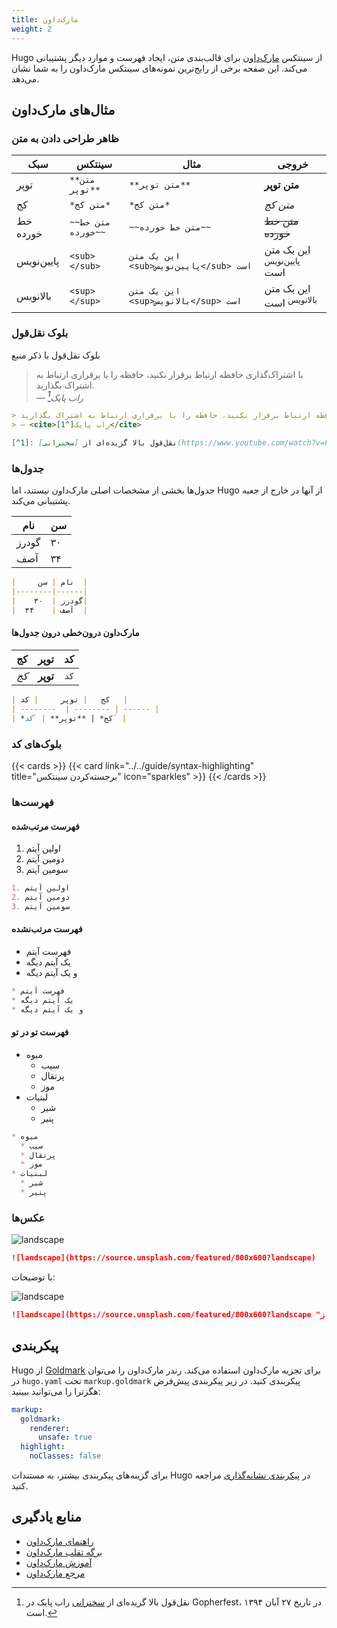 ```yaml
---
title: مارک‌داون
weight: 2
---
```


Hugo از سینتکس [مارک‌داون](https://en.wikipedia.org/wiki/Markdown) برای قالب‌بندی متن، ایجاد فهرست و موارد دیگر پشتیبانی می‌کند. این صفحه برخی از رایج‌ترین نمونه‌های سینتکس مارک‌داون را به شما نشان می‌دهد.

<!--more-->

## مثال‌های مارک‌داون

### ظاهر طراحی دادن به متن

| سبک   | سینتکس     | مثال   | خروجی   |
| --------  | -------- | ------ | ------ |
| توپر | `**متن توپر**` | `**متن توپر**` | **متن توپر** |
| کج | `*متن کج*` | `*متن کج*` | *متن کج* |
| خط خورده | `~~متن خط خورده~~` | `~~متن خط خورده~~` | ~~متن خط خورده~~ |
| پایین‌نویس | `<sub></sub>` | `این یک متن <sub>پایین‌نویس</sub> است` | این یک متن <sub>پایین‌نویس</sub> است |
| بالانویس | `<sup></sup>` | `این یک متن <sup>بالانویس</sup> است` | این یک متن <sup>بالانویس</sup> است |

### بلوک نقل‌قول

بلوک نقل‌قول با ذکر منبع

> با اشتراک‌گذاری حافظه ارتباط برقرار نکنید، حافظه را با برقراری ارتباط به اشتراک بگذارید.<br>
> — <cite>راب پایک[^1]</cite>

[^1]: نقل‌قول بالا گزیده‌ای از [سخنرانی](https://www.youtube.com/watch?v=PAAkCSZUG1c) راب پایک در Gopherfest، در تاریخ ۲۷ آبان ۱۳۹۴ است.

```markdown {filename=Markdown}
> با اشتراک‌گذاری حافظه ارتباط برقرار نکنید، حافظه را با برقراری ارتباط به اشتراک بگذارید.<br>
> — <cite>راب پایک[^1]</cite>

[^1]: نقل‌قول بالا گزیده‌ای از [سخنرانی](https://www.youtube.com/watch?v=PAAkCSZUG1c) راب پایک در Gopherfest، در تاریخ ۲۷ آبان ۱۳۹۴ است.
```

### جدول‌ها

جدول‌ها بخشی از مشخصات اصلی مارک‌داون نیستند، اما Hugo از آنها در خارج از جعبه پشتیبانی می‌کند.

|     نام | سن  |
|--------|------|
|    گودرز |  ۳۰|
|  آصف |    ۳۴  |

```markdown {filename=Markdown}
|     نام | سن  |
|--------|------|
|    گودرز |  ۳۰|
|  آصف |    ۳۴  |
```

#### مارک‌داون درون‌خطی درون جدول‌ها

| کج   | توپر     | کد   |
| --------  | -------- | ------ |
| *کج* | **توپر** | `کد` |

```markdown {filename=Markdown}
| کج   | توپر     | کد   |
| --------  | -------- | ------ |
| *کج* | **توپر** | `کد` |
```

### بلوک‌های کد

{{< cards >}}
  {{< card link="../../guide/syntax-highlighting" title="برجسته‌کردن سینتکس" icon="sparkles" >}}
{{< /cards >}}

### فهرست‌ها

#### فهرست مرتب‌شده

1. اولین آیتم
2. دومین آیتم
3. سومین آیتم

```markdown {filename=Markdown}
1. اولین آیتم
2. دومین آیتم
3. سومین آیتم
```

#### فهرست مرتب‌نشده

* فهرست آیتم
* یک آیتم دیگه
* و یک آیتم دیگه

```markdown {filename=Markdown}
* فهرست آیتم
* یک آیتم دیگه
* و یک آیتم دیگه
```

#### فهرست تو در تو

* میوه
  * سیب
  * پرتقال
  * موز
* لبنیات
  * شیر
  * پنیر

```markdown {filename=Markdown}
* میوه
  * سیب
  * پرتقال
  * موز
* لبنیات
  * شیر
  * پنیر
```

### عکس‌ها

![landscape](https://source.unsplash.com/featured/800x600?landscape)

```markdown {filename=Markdown}
![landscape](https://source.unsplash.com/featured/800x600?landscape)
```

با توضیحات:

![landscape](https://source.unsplash.com/featured/800x600?landscape "یک چشم‌انداز Unsplash")

```markdown {filename=Markdown}
![landscape](https://source.unsplash.com/featured/800x600?landscape "یک چشم‌انداز Unsplash")
```

## پیکربندی

Hugo از [Goldmark](https://github.com/yuin/goldmark) برای تجزیه مارک‌داون استفاده می‌کند.
 رندر مارک‌داون را می‌توان در `hugo.yaml` تحت `markup.goldmark` پیکربندی کنید.
 در زیر پیکربندی پیش‌فرض هگزترا را می‌توانید ببینید:

```yaml {filename="hugo.yaml"}
markup:
  goldmark:
    renderer:
      unsafe: true
  highlight:
    noClasses: false
```

برای گزینه‌های پیکربندی بیشتر، به مستندات Hugo در [پیکربندی نشانه‌گذاری](https://gohugo.io/getting-started/configuration-markup/) مراجعه کنید.

## منابع یادگیری

* [راهنمای مارک‌داون](https://www.markdownguide.org/)
* [برگه تقلب مارک‌داون](https://github.com/adam-p/markdown-here/wiki/Markdown-Cheatsheet)
* [آموزش مارک‌داون](https://www.markdowntutorial.com/)
* [مرجع مارک‌داون](https://commonmark.org/help/)

